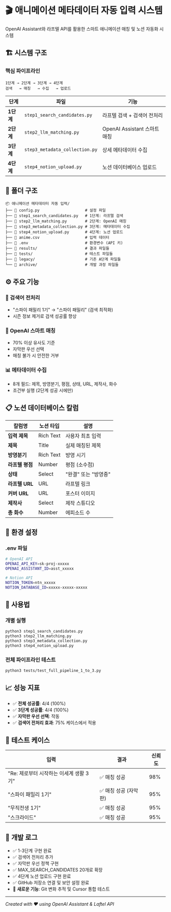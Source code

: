 # 🎬 애니메이션 메타데이터 자동 입력 시스템

OpenAI Assistant와 라프텔 API를 활용한 스마트 애니메이션 매칭 및 노션 자동화 시스템

## 🏗️ 시스템 구조

### **핵심 파이프라인**
```
1단계 → 2단계 → 3단계 → 4단계
검색   → 매칭   → 수집   → 업로드
```

| 단계 | 파일 | 기능 |
|---|---|---|
| **1단계** | `step1_search_candidates.py` | 라프텔 검색 + 검색어 전처리 |
| **2단계** | `step2_llm_matching.py` | OpenAI Assistant 스마트 매칭 |
| **3단계** | `step3_metadata_collection.py` | 상세 메타데이터 수집 |
| **4단계** | `step4_notion_upload.py` | 노션 데이터베이스 업로드 |

## 📁 폴더 구조

```
📦 애니메이션 메타데이터 자동 입력/
├── 📄 config.py                    # 설정 파일
├── 📄 step1_search_candidates.py   # 1단계: 라프텔 검색
├── 📄 step2_llm_matching.py        # 2단계: OpenAI 매칭
├── 📄 step3_metadata_collection.py # 3단계: 메타데이터 수집
├── 📄 step4_notion_upload.py       # 4단계: 노션 업로드
├── 📄 anime.csv                    # 입력 데이터
├── 📄 .env                         # 환경변수 (API 키)
├── 📁 results/                     # 결과 파일들
├── 📁 tests/                       # 테스트 파일들
├── 📁 legacy/                      # 기존 A단계 파일들
└── 📁 archive/                     # 개발 과정 파일들
```

## ⚙️ 주요 기능

### **🔧 검색어 전처리**
- "스파이 패밀리 1기" → "스파이 패밀리" (검색 최적화)
- 시즌 정보 제거로 검색 성공률 향상

### **🤖 OpenAI 스마트 매칭**
- 70% 이상 유사도 기준
- 자막판 우선 선택
- 매칭 불가 시 안전한 거부

### **📊 메타데이터 수집**
- 8개 필드: 제목, 방영분기, 평점, 상태, URL, 제작사, 화수
- 조건부 실행 (2단계 성공 시에만)

## 📋 노션 데이터베이스 칼럼

| 칼럼명 | 노션 타입 | 설명 |
|---|---|---|
| **입력 제목** | Rich Text | 사용자 최초 입력 |
| **제목** | Title | 실제 매칭된 제목 |
| **방영분기** | Rich Text | 방영 시기 |
| **라프텔 평점** | Number | 평점 (소수점) |
| **상태** | Select | "완결" 또는 "방영중" |
| **라프텔 URL** | URL | 라프텔 링크 |
| **커버 URL** | URL | 포스터 이미지 |
| **제작사** | Select | 제작 스튜디오 |
| **총 화수** | Number | 에피소드 수 |

## 🔑 환경 설정

### **.env 파일**
```bash
# OpenAI API
OPENAI_API_KEY=sk-proj-xxxxx
OPENAI_ASSISTANT_ID=asst_xxxxx

# Notion API  
NOTION_TOKEN=ntn_xxxxx
NOTION_DATABASE_ID=xxxxx-xxxxx-xxxxx
```

## 🚀 사용법

### **개별 실행**
```bash
python3 step1_search_candidates.py
python3 step2_llm_matching.py  
python3 step3_metadata_collection.py
python3 step4_notion_upload.py
```

### **전체 파이프라인 테스트**
```bash
python3 tests/test_full_pipeline_1_to_3.py
```

## 📈 성능 지표

- ✅ **전체 성공률**: 4/4 (100%)
- ✅ **3단계 성공률**: 4/4 (100%)
- ✅ **자막판 우선 선택**: 작동
- ✅ **검색어 전처리 효과**: 75% 케이스에서 적용

## 🧪 테스트 케이스

| 입력 | 결과 | 신뢰도 |
|---|---|---|
| "Re: 제로부터 시작하는 이세계 생활 3기" | ✅ 매칭 성공 | 98% |
| "스파이 패밀리 1기" | ✅ 매칭 성공 (자막판) | 95% |
| "무직전생 1기" | ✅ 매칭 성공 | 95% |
| "스크라이드" | ✅ 매칭 성공 | 95% |

## 📝 개발 로그

- ✅ 1-3단계 구현 완료
- ✅ 검색어 전처리 추가
- ✅ 자막판 우선 정책 구현
- ✅ MAX_SEARCH_CANDIDATES 20개로 확장
- ✅ 4단계 노션 업로드 구현 완료
- ✅ GitHub 저장소 연결 및 보안 설정 완료
- 🎯 **새로운 기능**: Git 변화 추적 및 Cursor 통합 테스트

---

*Created with ❤️ using OpenAI Assistant & Laftel API*
